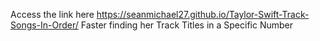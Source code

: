 Access the link here https://seanmichael27.github.io/Taylor-Swift-Track-Songs-In-Order/
Faster finding her Track Titles in a Specific Number
